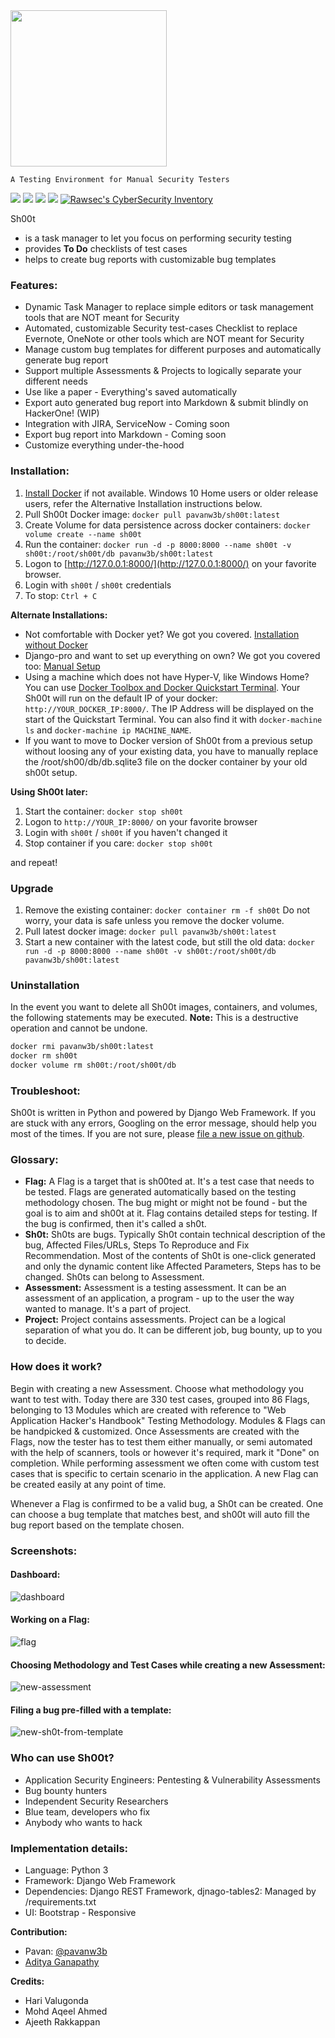 <img src="https://user-images.githubusercontent.com/11267537/43043618-29ab7286-8db5-11e8-9603-71b30596d047.png" width="250" />

```
A Testing Environment for Manual Security Testers
```

![](https://img.shields.io/github/issues/pavanw3b/sh00t.svg)
![](https://img.shields.io/github/forks/pavanw3b/sh00t.svg)
![](https://img.shields.io/github/stars/pavanw3b/sh00t.svg)
![](https://img.shields.io/github/license/pavanw3b/sh00t.svg)
[![Rawsec's CyberSecurity Inventory](https://inventory.rawsec.ml/img/badges/Rawsec-inventoried-FF5050_flat.svg)](https://inventory.rawsec.ml/tools.html#Sh00t)

Sh00t
- is a task manager to let you focus on performing security testing
- provides **To Do** checklists of test cases
- helps to create bug reports with customizable bug templates


### Features:
- Dynamic Task Manager to replace simple editors or task management tools that are NOT meant for Security
- Automated, customizable Security test-cases Checklist to replace Evernote, OneNote or other tools which are NOT meant for Security
- Manage custom bug templates for different purposes and automatically generate bug report
- Support multiple Assessments & Projects to logically separate your different needs
- Use like a paper - Everything's saved automatically
- Export auto generated bug report into Markdown & submit blindly on HackerOne! (WIP)
- Integration with JIRA, ServiceNow - Coming soon
- Export bug report into Markdown - Coming soon
- Customize everything under-the-hood


### Installation:
1. [Install Docker](https://docs.docker.com/install/#desktop) if not available. Windows 10 Home users or older release users, refer the Alternative Installation instructions below.
2. Pull Sh00t Docker image: `docker pull pavanw3b/sh00t:latest`
3. Create Volume for data persistence across docker containers: `docker volume create --name sh00t`
4. Run the container: `docker run -d -p 8000:8000 --name sh00t -v sh00t:/root/sh00t/db pavanw3b/sh00t:latest`
4. Logon to [http://127.0.0.1:8000/](http://127.0.0.1:8000/) on your favorite browser.
5. Login with `sh00t` / `sh00t` credentials
6. To stop: `Ctrl + C`

**Alternate Installations:**
- Not comfortable with Docker yet? We got you covered. [Installation without Docker](https://github.com/pavanw3b/sh00t/wiki/Installation-Without-Docker)
- Django-pro and want to set up everything on own? We got you covered too: [Manual Setup](https://github.com/pavanw3b/sh00t/wiki/Manual-Installation)
- Using a machine which does not have Hyper-V, like Windows Home? You can use [Docker Toolbox and Docker Quickstart Terminal](https://docs.docker.com/toolbox/toolbox_install_windows/). Your Sh00t will run on the default IP of your docker: `http://YOUR_DOCKER_IP:8000/`. The IP Address will be displayed on the start of the Quickstart Terminal. You can also find it with `docker-machine ls` and `docker-machine ip MACHINE_NAME`.
- If you want to move to Docker version of Sh00t from a previous setup without loosing any of your existing data, you have to manually replace the /root/sh00/db/db.sqlite3 file on the docker container by your old sh00t setup.

**Using Sh00t later:**
1. Start the container: `docker stop sh00t`
2. Logon to `http://YOUR_IP:8000/` on your favorite browser
3. Login with `sh00t` / `sh00t` if you haven't changed it
4. Stop container if you care: `docker stop sh00t`

and repeat!

### Upgrade
1. Remove the existing container: `docker container rm -f sh00t`
Do not worry, your data is safe unless you remove the docker volume.
2. Pull latest docker image: `docker pull pavanw3b/sh00t:latest` 
3. Start a new container with the latest code, but still the old data:  `docker run -d -p 8000:8000 --name sh00t -v sh00t:/root/sh00t/db pavanw3b/sh00t:latest`

### Uninstallation
In the event you want to delete all Sh00t images, containers, and volumes, the following statements may be executed. **Note:** This is a destructive operation and cannot be undone.

```bash
docker rmi pavanw3b/sh00t:latest
docker rm sh00t
docker volume rm sh00t:/root/sh00t/db
```

### Troubleshoot:
Sh00t is written in Python and powered by Django Web Framework. If you are stuck with any errors, Googling on the error 
message, should help you most of the times. If you are not sure, please [file a new issue on github](https://github.com/pavanw3b/sh00t/issues/new).

### Glossary:
- **Flag:** A Flag is a target that is sh00ted at. It's a test case that needs to be tested. Flags are generated automatically based on the testing methodology chosen. The bug might or might not be found - but the goal is to aim and sh00t at it. Flag contains detailed steps for testing. If the bug is confirmed, then it's called a sh0t.
- **Sh0t:** Sh0ts are bugs. Typically Sh0t contain technical description of the bug, Affected Files/URLs, Steps To Reproduce and Fix Recommendation. Most of the contents of Sh0t is one-click generated and only the dynamic content like Affected Parameters, Steps has to be changed. Sh0ts can belong to Assessment.
- **Assessment:** Assessment is a testing assessment. It can be an assessment of an application, a program - up to the user the way wanted to manage. It's a part of project.
- **Project:** Project contains assessments. Project can be a logical separation of what you do. It can be different job, bug bounty, up to you to decide.

### How does it work?
Begin with creating a new Assessment. Choose what methodology you want to test with. Today there are 330 test cases, grouped into 86 Flags, belonging to 13 Modules which are created with reference to "Web Application Hacker's Handbook" Testing Methodology. Modules & Flags can be handpicked & customized. Once Assessments are created with the Flags, now the tester has to test them either manually, or semi automated with the help of scanners, tools or however it's required, mark it "Done" on completion. While performing assessment we often come with custom test cases that is specific to certain scenario in the application. A new Flag can be created easily at any point of time.

Whenever a Flag is confirmed to be a valid bug, a Sh0t can be created. One can choose a bug template that matches best, and sh00t will auto fill the bug report based on the template chosen.


### Screenshots:

#### Dashboard:

![dashboard](https://user-images.githubusercontent.com/11267537/43355841-9f6167e4-9281-11e8-87fe-761fa35ddc3c.png)

#### Working on a Flag:

![flag](https://user-images.githubusercontent.com/11267537/43355838-9ee99e58-9281-11e8-8724-b9e726fdc58d.png)


#### Choosing Methodology and Test Cases while creating a new Assessment:
![new-assessment](https://user-images.githubusercontent.com/11267537/43355840-9f3a3368-9281-11e8-8afd-0467a4ac00b4.png)

#### Filing a bug pre-filled with a template:

![new-sh0t-from-template](https://user-images.githubusercontent.com/11267537/43355839-9f117630-9281-11e8-8a33-a9b5babae698.png)


### Who can use Sh00t?
- Application Security Engineers: Pentesting & Vulnerability Assessments
- Bug bounty hunters
- Independent Security Researchers
- Blue team, developers who fix
- Anybody who wants to hack

### Implementation details:
- Language: Python 3
- Framework: Django Web Framework
- Dependencies: Django REST Framework, djnago-tables2: Managed by /requirements.txt
- UI: Bootstrap - Responsive



**Contribution:**
- Pavan: [@pavanw3b](https://twitter.com/pavanw3b)
- [Aditya Ganapathy](https://github.com/adityadev91)

**Credits:**
- Hari Valugonda
- Mohd Aqeel Ahmed
- Ajeeth Rakkappan
